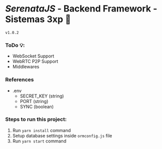 # <i> SerenataJS</i> - Backend Framework - Sistemas 3xp 🚀

<code>v1.0.2</code>

<h3>ToDo 💡:</h3>
<ul>
  <li>WebSocket Support</li>
  <li>WebRTC P2P Support</li>
  <li>Middlewares</li>
</ul>

<h3> References </h3>

- .env
  - SECRET_KEY (string)
  - PORT (string)
  - SYNC (boolean)

<h3>Steps to run this project: </h3>

1. Run `yarn install` command
2. Setup database settings inside `ormconfig.js` file
3. Run `yarn start` command
